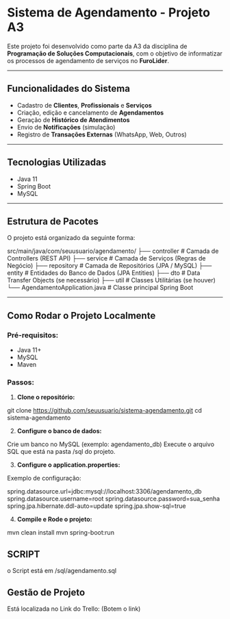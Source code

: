 # Sistema de Agendamento - Projeto A3

Este projeto foi desenvolvido como parte da A3 da disciplina de **Programação de Soluções Computacionais**, com o objetivo de informatizar os processos de agendamento de serviços no **FuroLider**.

---

## Funcionalidades do Sistema

- Cadastro de **Clientes**, **Profissionais** e **Serviços**
- Criação, edição e cancelamento de **Agendamentos**
- Geração de **Histórico de Atendimentos**
- Envio de **Notificações** (simulação)
- Registro de **Transações Externas** (WhatsApp, Web, Outros)

---

## Tecnologias Utilizadas

- Java 11
- Spring Boot
- MySQL

---

## Estrutura de Pacotes

O projeto está organizado da seguinte forma:

src/main/java/com/seuusuario/agendamento/
├── controller # Camada de Controllers (REST API)
├── service # Camada de Serviços (Regras de Negócio)
├── repository # Camada de Repositórios (JPA / MySQL)
├── entity # Entidades do Banco de Dados (JPA Entities)
├── dto # Data Transfer Objects (se necessário)
├── util # Classes Utilitárias (se houver)
└── AgendamentoApplication.java # Classe principal Spring Boot

---

## Como Rodar o Projeto Localmente

### Pré-requisitos:

- Java 11+
- MySQL
- Maven

### Passos:

1. **Clone o repositório:**

git clone https://github.com/seuusuario/sistema-agendamento.git
cd sistema-agendamento

2. **Configure o banco de dados:**

Crie um banco no MySQL (exemplo: agendamento_db)
Execute o arquivo SQL que está na pasta /sql do projeto.

3. **Configure o application.properties:**

Exemplo de configuração:

spring.datasource.url=jdbc:mysql://localhost:3306/agendamento_db
spring.datasource.username=root
spring.datasource.password=sua_senha
spring.jpa.hibernate.ddl-auto=update
spring.jpa.show-sql=true

4. **Compile e Rode o projeto:**

mvn clean install
mvn spring-boot:run

## SCRIPT

o Script está em /sql/agendamento.sql

## Gestão de Projeto

Está localizada no Link do Trello: (Botem o link)

